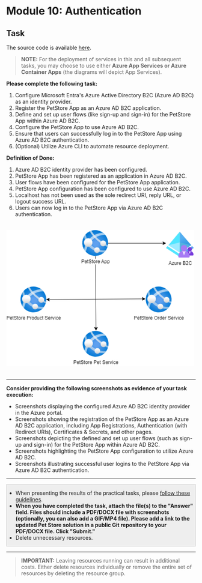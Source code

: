 # Module 10: Authentication

## Task

The source code is available [here](../../../petstore).

> **NOTE:** For the deployment of services in this and all subsequent tasks, you may choose to use either **Azure App Services or Azure Container Apps** (the diagrams will depict App Services).

**Please complete the following task:**

1. Configure Microsoft Entra's Azure Active Directory B2C (Azure AD B2C) as an identity provider.
2. Register the PetStore App as an Azure AD B2C application.
3. Define and set up user flows (like sign-up and sign-in) for the PetStore App within Azure AD B2C.
4. Configure the PetStore App to use Azure AD B2C.
5. Ensure that users can successfully log in to the PetStore App using Azure AD B2C authentication.
6. (Optional) Utilize Azure CLI to automate resource deployment.

**Definition of Done:**

1. Azure AD B2C identity provider has been configured.
2. PetStore App has been registered as an application in Azure AD B2C.
3. User flows have been configured for the PetStore App application.
4. PetStore App configuration has been configured to use Azure AD B2C.
5. Localhost has not been used as the sole redirect URI, reply URL, or logout success URL.
6. Users can now log in to the PetStore App via Azure AD B2C authentication.

<img src="images/scheme.png" width="500" style="margin: 20px 0; display: inline-block;"/>

<hr>

**Consider providing the following screenshots as evidence of your task execution:**

- Screenshots displaying the configured Azure AD B2C identity provider in the Azure portal.
- Screenshots showing the registration of the PetStore App as an Azure AD B2C application, including App Registrations, Authentication (with Redirect URIs), Certificates & Secrets, and other pages.
- Screenshots depicting the defined and set up user flows (such as sign-up and sign-in) for the PetStore App within Azure AD B2C.
- Screenshots highlighting the PetStore App configuration to utilize Azure AD B2C.
- Screenshots illustrating successful user logins to the PetStore App via Azure AD B2C authentication.

<hr>

<div style="border: 1px solid #ccc; background-color: #eee;">
  <ul>
    <li>When presenting the results of the practical tasks, please <a href="../common/presenting-results/presenting-results.md">follow these guidelines</a>.</li>
    <li><strong>When you have completed the task, attach the file(s) to the "Answer" field. Files should include a PDF/DOCX file with screenshots (optionally, you can also add a GIF/MP4 file). Please add a link to the updated Pet Store solution in a public Git repository to your PDF/DOCX file. Click "Submit."</strong></li>
    <li>Delete unnecessary resources.</li>
  </ul>
</div>
<hr>

>**IMPORTANT:** Leaving resources running can result in additional costs. Either delete resources individually or remove the entire set of resources by deleting the resource group.
